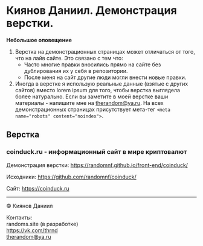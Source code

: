 # Киянов Даниил. Демонстрация верстки.
**Небольшое оповещение**

1. Верстка на демонстрационных страницах может отличаться от того, что на лайв сайте. Это связано с тем что:
    - Часто многие правки вносились прямо на сайте без дублирования их у себя в репозитории.
    - После меня на сайт другие люди могли внести новые правки.
2. Иногда в верстке я использую реальные данные (взятые с других сайтов) вместо lorem ipsum для того, чтобы верстка выглядела более натурально. Если вы заметите в моей верстке ваши материалы - напишите мне на <therandom@ya.ru>. На всех демонстрационных страницах присутствует мета-тег ```<meta name="robots" content="noindex">```.

## Верстка
### coinduck.ru - информационный сайт в мире криптовалют
Демонстрация верстки: <https://randomnf.github.io/front-end/coinduck/>

Исходники: <https://github.com/randomnf/coinduck/>

Сайт: <https://coinduck.ru>

***
&copy; Киянов Даниил

Контакты:  
randoms.site (в разработке)  
<https://vk.com/thrnd>  
<therandom@ya.ru>
